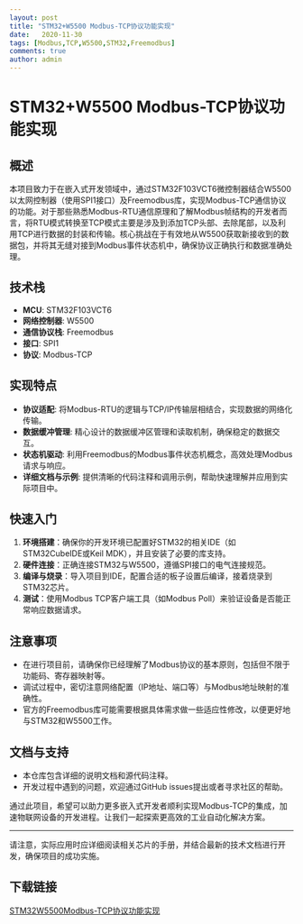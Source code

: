 ```yaml
---
layout: post
title: "STM32+W5500 Modbus-TCP协议功能实现"
date:   2020-11-30
tags: [Modbus,TCP,W5500,STM32,Freemodbus]
comments: true
author: admin
---
```

# STM32+W5500 Modbus-TCP协议功能实现

## 概述

本项目致力于在嵌入式开发领域中，通过STM32F103VCT6微控制器结合W5500以太网控制器（使用SPI1接口）及Freemodbus库，实现Modbus-TCP通信协议的功能。对于那些熟悉Modbus-RTU通信原理和了解Modbus帧结构的开发者而言，将RTU模式转换至TCP模式主要是涉及到添加TCP头部、去除尾部，以及利用TCP进行数据的封装和传输。核心挑战在于有效地从W5500获取新接收到的数据包，并将其无缝对接到Modbus事件状态机中，确保协议正确执行和数据准确处理。

## 技术栈
- **MCU**: STM32F103VCT6
- **网络控制器**: W5500
- **通信协议栈**: Freemodbus
- **接口**: SPI1
- **协议**: Modbus-TCP

## 实现特点

- **协议适配**: 将Modbus-RTU的逻辑与TCP/IP传输层相结合，实现数据的网络化传输。
- **数据缓冲管理**: 精心设计的数据缓冲区管理和读取机制，确保稳定的数据交互。
- **状态机驱动**: 利用Freemodbus的Modbus事件状态机概念，高效处理Modbus请求与响应。
- **详细文档与示例**: 提供清晰的代码注释和调用示例，帮助快速理解并应用到实际项目中。

## 快速入门

1. **环境搭建**：确保你的开发环境已配置好STM32的相关IDE（如STM32CubeIDE或Keil MDK），并且安装了必要的库支持。
2. **硬件连接**：正确连接STM32与W5500，遵循SPI接口的电气连接规范。
3. **编译与烧录**：导入项目到IDE，配置合适的板子设置后编译，接着烧录到STM32芯片。
4. **测试**：使用Modbus TCP客户端工具（如Modbus Poll）来验证设备是否能正常响应数据请求。

## 注意事项

- 在进行项目前，请确保你已经理解了Modbus协议的基本原则，包括但不限于功能码、寄存器映射等。
- 调试过程中，密切注意网络配置（IP地址、端口等）与Modbus地址映射的准确性。
- 官方的Freemodbus库可能需要根据具体需求做一些适应性修改，以便更好地与STM32和W5500工作。

## 文档与支持

- 本仓库包含详细的说明文档和源代码注释。
- 开发过程中遇到的问题，欢迎通过GitHub issues提出或者寻求社区的帮助。

通过此项目，希望可以助力更多嵌入式开发者顺利实现Modbus-TCP的集成，加速物联网设备的开发进程。让我们一起探索更高效的工业自动化解决方案。

--- 

请注意，实际应用时应详细阅读相关芯片的手册，并结合最新的技术文档进行开发，确保项目的成功实施。

## 下载链接

[STM32W5500Modbus-TCP协议功能实现](https://pan.quark.cn/s/104521e2461d)